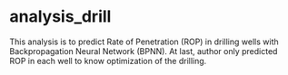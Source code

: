 # analysis_drill

This analysis is to predict Rate of Penetration (ROP) in drilling wells with Backpropagation Neural Network (BPNN). At last, author only predicted ROP in each well to know optimization of the drilling.
